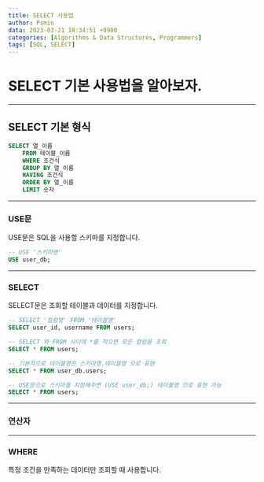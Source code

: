 ```yaml
---
title: SELECT 사용법
author: Psmin
data: 2023-03-21 18:34:51 +0900
categories: [Algorithms & Data Structures, Programmers]
tags: [SQL, SELECT]
---
```


# SELECT 기본 사용법을 알아보자.

---

## SELECT 기본 형식

```SQL
SELECT 열_이름
	FROM 테이블_이름
	WHERE 조건식
	GROUP BY 열_이름
	HAVING 조건식
	ORDER BY 열_이름
	LIMIT 숫자
```

---

### USE문

USE문은 SQL을 사용할 스키마를 지정합니다.

```sql
-- USE '스키마명'
USE user_db;
```

---

### SELECT

SELECT문은 조회할 테이블과 데이터를 지정합니다.

```sql
-- SELECT '컬럼명' FROM '테이블명'
SELECT user_id, username FROM users;

-- SELECT 와 FROM 사이에 *를 적으면 모든 컬럼을 조회
SELECT * FROM users;

-- 기본적으로 테이블명은 스키마명.테이블명 으로 표현
SELECT * FROM user_db.users;

-- USE문으로 스키마를 지정해주면 (USE user_db;) 테이블명 으로 표현 가능
SELECT * FROM users;
```

---

### 연산자

---

### WHERE

특정 조건을 만족하는 데이터만 조회할 때 사용합니다.
